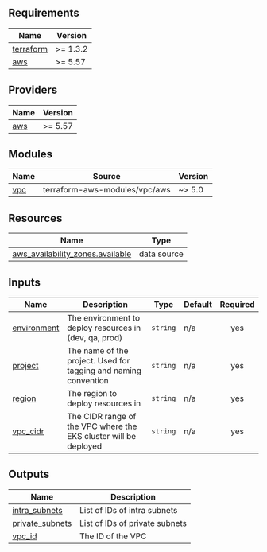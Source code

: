 ## Requirements

| Name | Version |
|------|---------|
| <a name="requirement_terraform"></a> [terraform](#requirement\_terraform) | >= 1.3.2 |
| <a name="requirement_aws"></a> [aws](#requirement\_aws) | >= 5.57 |

## Providers

| Name | Version |
|------|---------|
| <a name="provider_aws"></a> [aws](#provider\_aws) | >= 5.57 |

## Modules

| Name | Source | Version |
|------|--------|---------|
| <a name="module_vpc"></a> [vpc](#module\_vpc) | terraform-aws-modules/vpc/aws | ~> 5.0 |

## Resources

| Name | Type |
|------|------|
| [aws_availability_zones.available](https://registry.terraform.io/providers/hashicorp/aws/latest/docs/data-sources/availability_zones) | data source |

## Inputs

| Name | Description | Type | Default | Required |
|------|-------------|------|---------|:--------:|
| <a name="input_environment"></a> [environment](#input\_environment) | The environment to deploy resources in (dev, qa, prod) | `string` | n/a | yes |
| <a name="input_project"></a> [project](#input\_project) | The name of the project. Used for tagging and naming convention | `string` | n/a | yes |
| <a name="input_region"></a> [region](#input\_region) | The region to deploy resources in | `string` | n/a | yes |
| <a name="input_vpc_cidr"></a> [vpc\_cidr](#input\_vpc\_cidr) | The CIDR range of the VPC where the EKS cluster will be deployed | `string` | n/a | yes |

## Outputs

| Name | Description |
|------|-------------|
| <a name="output_intra_subnets"></a> [intra\_subnets](#output\_intra\_subnets) | List of IDs of intra subnets |
| <a name="output_private_subnets"></a> [private\_subnets](#output\_private\_subnets) | List of IDs of private subnets |
| <a name="output_vpc_id"></a> [vpc\_id](#output\_vpc\_id) | The ID of the VPC |
